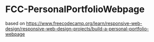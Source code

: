 # FCC-PersonalPortfolioWebpage
based on https://www.freecodecamp.org/learn/responsive-web-design/responsive-web-design-projects/build-a-personal-portfolio-webpage
